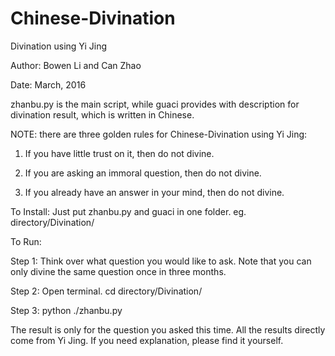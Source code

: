 # Chinese-Divination
Divination using Yi Jing

Author: Bowen Li and Can Zhao

Date: March, 2016


zhanbu.py is the main script, while guaci provides with description for divination result, which is written in Chinese.

NOTE: there are three golden rules for Chinese-Divination using Yi Jing:

1. If you have little trust on it, then do not divine.

2. If you are asking an immoral question, then do not divine.
 
3. If you already have an answer in your mind, then do not divine.
 


To Install: Just put zhanbu.py and guaci in one folder. eg. directory/Divination/

To Run:

Step 1: Think over what question you would like to ask. Note that you can only divine the same question once in three months.

Step 2: Open terminal. cd directory/Divination/

Step 3: python ./zhanbu.py

The result is only for the question you asked this time. All the results directly come from Yi Jing. If you need explanation, please find it yourself.
